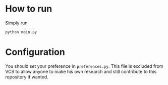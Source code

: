 # How to run

Simply run 

```python main.py```

# Configuration

You should set your preference in `preferences.py`. This file is excluded from VCS to allow anyone to make his own
research and still contribute to this repository if wanted.  